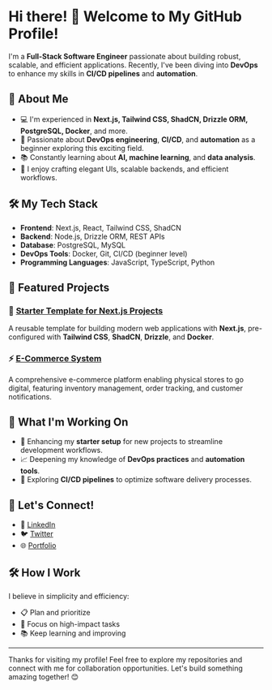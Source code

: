 # Hi there! 👋 Welcome to My GitHub Profile!

I'm a **Full-Stack Software Engineer** passionate about building robust, scalable, and efficient applications. Recently, I've been diving into **DevOps** to enhance my skills in **CI/CD pipelines** and **automation**.

## 🚀 About Me

- 💻 I'm experienced in **Next.js, Tailwind CSS, ShadCN, Drizzle ORM, PostgreSQL, Docker**, and more.
- 🌟 Passionate about **DevOps engineering**, **CI/CD**, and **automation** as a beginner exploring this exciting field.
- 📚 Constantly learning about **AI, machine learning**, and **data analysis**.
- 🎨 I enjoy crafting elegant UIs, scalable backends, and efficient workflows.

## 🛠️ My Tech Stack

- **Frontend**: Next.js, React, Tailwind CSS, ShadCN
- **Backend**: Node.js, Drizzle ORM, REST APIs
- **Database**: PostgreSQL, MySQL
- **DevOps Tools**: Docker, Git, CI/CD (beginner level)
- **Programming Languages**: JavaScript, TypeScript, Python

## 📂 Featured Projects

### 🌟 [Starter Template for Next.js Projects](https://github.com/<your-username>/nextjs-starter-template)
A reusable template for building modern web applications with **Next.js**, pre-configured with **Tailwind CSS**, **ShadCN**, **Drizzle**, and **Docker**.

### ⚡ [E-Commerce System](https://github.com/<your-username>/ecommerce-system)
A comprehensive e-commerce platform enabling physical stores to go digital, featuring inventory management, order tracking, and customer notifications.

## 🌱 What I'm Working On
- 🔧 Enhancing my **starter setup** for new projects to streamline development workflows.
- 📈 Deepening my knowledge of **DevOps practices** and **automation tools**.
- 🌟 Exploring **CI/CD pipelines** to optimize software delivery processes.

## 🤝 Let's Connect!

- 💼 [LinkedIn](https://linkedin.com/in/<your-linkedin-profile>)
- 🐦 [Twitter](https://twitter.com/<your-twitter-handle>)
- 🌐 [Portfolio](https://your-portfolio-url.com)

## 🛠️ How I Work
I believe in simplicity and efficiency:
- 📋 Plan and prioritize
- 🚀 Focus on high-impact tasks
- 📚 Keep learning and improving

---

Thanks for visiting my profile! Feel free to explore my repositories and connect with me for collaboration opportunities. Let's build something amazing together! 😊
